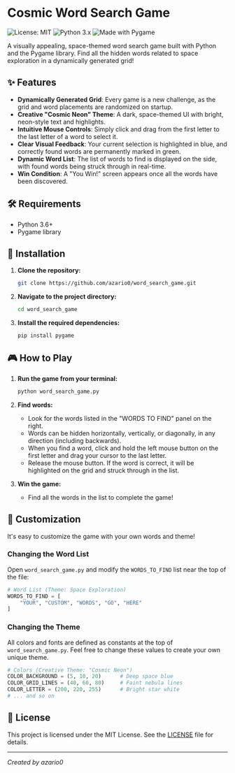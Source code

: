 # Cosmic Word Search Game

![License: MIT](https://img.shields.io/badge/License-MIT-yellow.svg)
![Python 3.x](https://img.shields.io/badge/python-3.x-blue.svg)
![Made with Pygame](https://img.shields.io/badge/Made%20with-Pygame-1f425f.svg)

A visually appealing, space-themed word search game built with Python and the Pygame library. Find all the hidden words related to space exploration in a dynamically generated grid!

## ✨ Features

*   **Dynamically Generated Grid**: Every game is a new challenge, as the grid and word placements are randomized on startup.
*   **Creative "Cosmic Neon" Theme**: A dark, space-themed UI with bright, neon-style text and highlights.
*   **Intuitive Mouse Controls**: Simply click and drag from the first letter to the last letter of a word to select it.
*   **Clear Visual Feedback**: Your current selection is highlighted in blue, and correctly found words are permanently marked in green.
*   **Dynamic Word List**: The list of words to find is displayed on the side, with found words being struck through in real-time.
*   **Win Condition**: A "You Win!" screen appears once all the words have been discovered.

## 🛠️ Requirements

*   Python 3.6+
*   Pygame library

## 🚀 Installation

1.  **Clone the repository:**
    ```bash
    git clone https://github.com/azario0/word_search_game.git
    ```

2.  **Navigate to the project directory:**
    ```bash
    cd word_search_game
    ```

3.  **Install the required dependencies:**
    ```bash
    pip install pygame
    ```

## 🎮 How to Play

1.  **Run the game from your terminal:**
    ```bash
    python word_search_game.py
    ```

2.  **Find words:**
    *   Look for the words listed in the "WORDS TO FIND" panel on the right.
    *   Words can be hidden horizontally, vertically, or diagonally, in any direction (including backwards).
    *   When you find a word, click and hold the left mouse button on the first letter and drag your cursor to the last letter.
    *   Release the mouse button. If the word is correct, it will be highlighted on the grid and struck through in the list.

3.  **Win the game:**
    *   Find all the words in the list to complete the game!

## 🔧 Customization

It's easy to customize the game with your own words and theme!

### Changing the Word List

Open `word_search_game.py` and modify the `WORDS_TO_FIND` list near the top of the file:

```python
# Word List (Theme: Space Exploration)
WORDS_TO_FIND = [
    "YOUR", "CUSTOM", "WORDS", "GO", "HERE"
]
```

### Changing the Theme

All colors and fonts are defined as constants at the top of `word_search_game.py`. Feel free to change these values to create your own unique theme.

```python
# Colors (Creative Theme: "Cosmic Neon")
COLOR_BACKGROUND = (5, 10, 20)      # Deep space blue
COLOR_GRID_LINES = (40, 60, 80)     # Faint nebula lines
COLOR_LETTER = (200, 220, 255)      # Bright star white
# ... and so on
```

## 📄 License

This project is licensed under the MIT License. See the [LICENSE](LICENSE) file for details.

---

_Created by azario0_
